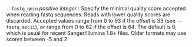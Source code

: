 `--fastq_qmin` *positive integer*
: Specify the minimal quality score accepted when reading fastq
  sequences. Reads with lower quality scores are discarded. Accepted
  values range from 0 to 93 if the offset is 33 (see `--fastq_ascii`),
  or range from 0 to 62 if the offset is 64. The default is 0, which
  is usual for recent Sanger/Illumina 1.8+ files. Older formats may
  use scores between -5 and 2.
